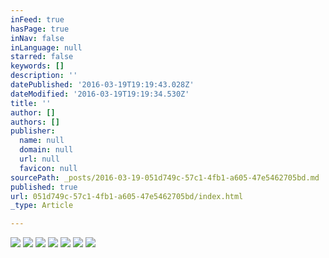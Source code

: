 ```yaml
---
inFeed: true
hasPage: true
inNav: false
inLanguage: null
starred: false
keywords: []
description: ''
datePublished: '2016-03-19T19:19:43.028Z'
dateModified: '2016-03-19T19:19:34.530Z'
title: ''
author: []
authors: []
publisher:
  name: null
  domain: null
  url: null
  favicon: null
sourcePath: _posts/2016-03-19-051d749c-57c1-4fb1-a605-47e5462705bd.md
published: true
url: 051d749c-57c1-4fb1-a605-47e5462705bd/index.html
_type: Article

---
```

![](https://the-grid-user-content.s3-us-west-2.amazonaws.com/0378d6f0-7706-4bb7-8103-cefd690c3a10.jpg)
![](https://the-grid-user-content.s3-us-west-2.amazonaws.com/b3088de6-5702-40d6-9384-96012728b566.jpg)
![](https://the-grid-user-content.s3-us-west-2.amazonaws.com/80d1af7d-e981-4fab-bb32-2e0493a4e346.jpg)
![](https://the-grid-user-content.s3-us-west-2.amazonaws.com/ad25829b-dd59-47d1-9585-f580db3394f2.jpg)
![](https://the-grid-user-content.s3-us-west-2.amazonaws.com/515dece8-ca7b-46ab-9247-c599c43bc203.jpg)
![](https://the-grid-user-content.s3-us-west-2.amazonaws.com/6ea82151-09e8-4626-b3bc-0cc1acea7b26.jpg)
![](https://the-grid-user-content.s3-us-west-2.amazonaws.com/a6385595-682d-4dcf-84fa-7f99b3c871d9.jpg)